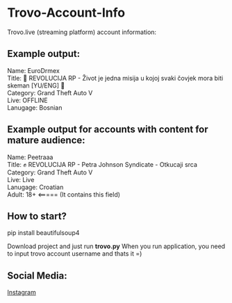 # Trovo-Account-Info
Trovo.live (streaming platform) account information:


Example output: 
------------------------
Name: EuroDrmex <br />
Title: 🗽 REVOLUCIJA RP - Život je jedna misija u kojoj svaki čovjek mora biti skeman [YU/ENG] 🗽<br />
Category: Grand Theft Auto V<br />
Live: OFFLINE<br />
Lanugage: Bosnian<br />


Example output for accounts with content for mature audience: 
------------------------
Name: Peetraaa <br />
Title: ✊ REVOLUCIJA RP - Petra Johnson Syndicate - Otkucaji srca <br />
Category: Grand Theft Auto V <br />
Live: Live <br />
Lanugage: Croatian <br />
Adult: 18+   <===== (It contains this field)<br />


How to start?
------------------------
pip install beautifulsoup4<br />

Download project and just run **trovo.py**
When you run application, you need to input trovo account username
and thats it =)

Social Media:
------------------------
[Instagram](https://www.instagram.com/seekii__)

